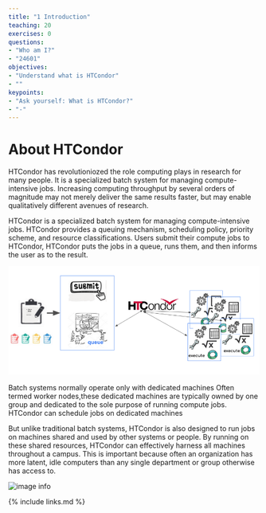 ```yaml
---
title: "1 Introduction"
teaching: 20
exercises: 0
questions:
- "Who am I?"
- "24601"
objectives:
- "Understand what is HTCondor"
- ""
keypoints:
- "Ask yourself: What is HTCondor?"
- "-"
---
```



# About HTCondor

HTCondor has revolutioniozed the role computing plays in research for many people. 
It is a specialized batch system for managing compute-intensive jobs.  Increasing computing throughput by several orders of magnitude may not merely deliver the same results faster, but may enable qualitatively different avenues of research.

HTCondor is a specialized batch system for managing compute-intensive jobs. HTCondor provides a queuing mechanism, scheduling policy, priority scheme, and resource classifications. Users submit their compute jobs to HTCondor, HTCondor puts the jobs in a queue, runs them, and then informs the user as to the result.

![image info](./../fig/intro_htc_diagram.png)

Batch systems normally operate only with dedicated machines
Often termed worker nodes,these dedicated machines are typically owned by one group and dedicated to the sole purpose of running compute jobs. HTCondor can schedule jobs on dedicated machines


But unlike traditional batch systems, HTCondor is also designed to run jobs on machines shared and used by other systems or people. By running on these shared resources, HTCondor can effectively harness all machines throughout a campus. This is important because often an organization has more latent, idle computers than any single department or group otherwise has access to.

![image info](./../fig/.jpg)
 


{% include links.md %}

